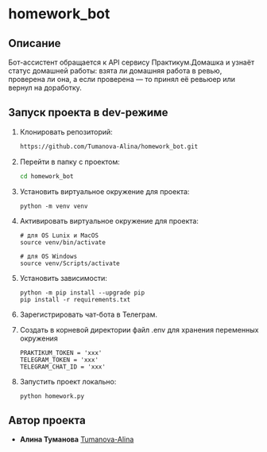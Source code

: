 # homework_bot

## Описание 
Бот-ассистент обращается к API сервису Практикум.Домашка и узнаёт статус домашней работы: взята ли домашняя работа в ревью, проверена ли она, а если проверена — то принял её ревьюер или вернул на доработку.

## Запуск проекта в dev-режиме

1. Клонировать репозиторий:

    ```bash
    https://github.com/Tumanova-Alina/homework_bot.git
    ```

2. Перейти в папку с проектом:

    ```bash
    cd homework_bot
    ```

3. Установить виртуальное окружение для проекта:

    ```
    python -m venv venv
    ```

4. Активировать виртуальное окружение для проекта:

    ```
    # для OS Lunix и MacOS
    source venv/bin/activate

    # для OS Windows
    source venv/Scripts/activate
    ```

5. Установить зависимости:

    ```
    python -m pip install --upgrade pip
    pip install -r requirements.txt
    ```

6. Зарегистрировать чат-бота в Телеграм.

7. Создать в корневой директории файл .env для хранения переменных окружения

    ```
    PRAKTIKUM_TOKEN = 'xxx'
    TELEGRAM_TOKEN = 'xxx'
    TELEGRAM_CHAT_ID = 'xxx'
    ```

8. Запустить проект локально:

    ```
    python homework.py
    ```

## Автор проекта
+ **Алина Туманова** [Tumanova-Alina](https://github.com/Tumanova-Alina)